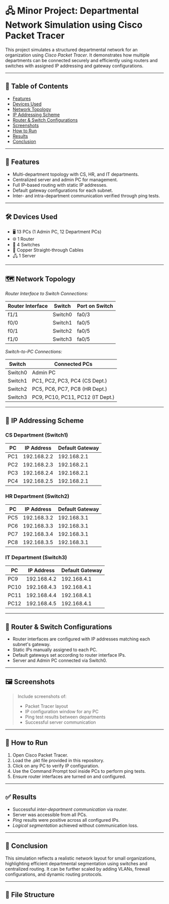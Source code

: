 # 🖧 Minor Project: Departmental Network Simulation using Cisco Packet Tracer

This project simulates a structured departmental network for an organization using *Cisco Packet Tracer*. It demonstrates how multiple departments can be connected securely and efficiently using routers and switches with assigned IP addressing and gateway configurations.

---

## 📌 Table of Contents

- [Features](#features)
- [Devices Used](#devices-used)
- [Network Topology](#network-topology)
- [IP Addressing Scheme](#ip-addressing-scheme)
- [Router & Switch Configurations](#router--switch-configurations)
- [Screenshots](#screenshots)
- [How to Run](#how-to-run)
- [Results](#results)
- [Conclusion](#conclusion)

---

## 🌟 Features

- Multi-department topology with CS, HR, and IT departments.
- Centralized server and admin PC for management.
- Full IP-based routing with static IP addresses.
- Default gateway configurations for each subnet.
- Inter- and intra-department communication verified through ping tests.

---

## 🛠 Devices Used

- 🖥 13 PCs (1 Admin PC, 12 Department PCs)
- 🌐 1 Router
- 🔀 4 Switches
- 📡 Copper Straight-through Cables
- 🖧 1 Server

---

## 🗺 Network Topology

*Router Interface to Switch Connections:*

| Router Interface | Switch  | Port on Switch |
|------------------|---------|----------------|
| f1/1           | Switch0 | fa0/3         |
| f0/0           | Switch1 | fa0/5         |
| f0/1           | Switch2 | fa0/5         |
| f1/0           | Switch3 | fa0/5         |

*Switch-to-PC Connections:*

| Switch   | Connected PCs                     |
|----------|-----------------------------------|
| Switch0  | Admin PC                          |
| Switch1  | PC1, PC2, PC3, PC4 (CS Dept.)     |
| Switch2  | PC5, PC6, PC7, PC8 (HR Dept.)     |
| Switch3  | PC9, PC10, PC11, PC12 (IT Dept.)  |

---

## 🧾 IP Addressing Scheme

### CS Department (Switch1)
| PC    | IP Address     | Default Gateway |
|-------|----------------|------------------|
| PC1   | 192.168.2.2    | 192.168.2.1      |
| PC2   | 192.168.2.3    | 192.168.2.1      |
| PC3   | 192.168.2.4    | 192.168.2.1      |
| PC4   | 192.168.2.5    | 192.168.2.1      |

### HR Department (Switch2)
| PC    | IP Address     | Default Gateway |
|-------|----------------|------------------|
| PC5   | 192.168.3.2    | 192.168.3.1      |
| PC6   | 192.168.3.3    | 192.168.3.1      |
| PC7   | 192.168.3.4    | 192.168.3.1      |
| PC8   | 192.168.3.5    | 192.168.3.1      |

### IT Department (Switch3)
| PC    | IP Address     | Default Gateway |
|-------|----------------|------------------|
| PC9   | 192.168.4.2    | 192.168.4.1      |
| PC10  | 192.168.4.3    | 192.168.4.1      |
| PC11  | 192.168.4.4    | 192.168.4.1      |
| PC12  | 192.168.4.5    | 192.168.4.1      |

---

## 🔧 Router & Switch Configurations

- Router interfaces are configured with IP addresses matching each subnet's gateway.
- Static IPs manually assigned to each PC.
- Default gateways set according to router interface IPs.
- Server and Admin PC connected via Switch0.

---

## 🖼 Screenshots

> Include screenshots of:
> - Packet Tracer layout
> - IP configuration window for any PC
> - Ping test results between departments
> - Successful server communication

---

## 🚀 How to Run

1. Open Cisco Packet Tracer.
2. Load the .pkt file provided in this repository.
3. Click on any PC to verify IP configuration.
4. Use the Command Prompt tool inside PCs to perform ping tests.
5. Ensure router interfaces are turned on and configured.

---

## ✅ Results

- Successful *inter-department communication* via router.
- Server was accessible from all PCs.
- *Ping* results were positive across all configured IPs.
- *Logical segmentation* achieved without communication loss.

---

## 🧾 Conclusion

This simulation reflects a realistic network layout for small organizations, highlighting efficient departmental segmentation using switches and centralized routing. It can be further scaled by adding VLANs, firewall configurations, and dynamic routing protocols.

---

## 📁 File Structure
